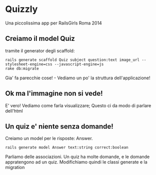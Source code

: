 # Quizzly

Una piccolissima app per RailsGirls Roma 2014

## Creiamo il model Quiz

tramite il generator degli scaffold:

```
rails generate scaffold Quiz subject question:text image_url --stylesheet-engine=css --javascript-engine=js
rake db:migrate
```

Gia' fa parecchie cose! - Vediamo un po' la struttura dell'applicazione!

## Ok ma l'immagine non si vede!

E' vero! Vediamo come farla visualizzare; Questo ci da modo di parlare
dell'html

## Un quiz e' niente senza domande!

Creiamo un model per le risposte: Answer.

```
rails generate model Answer text:string correct:boolean
```

Parliamo delle associazioni. Un quiz ha molte domande, e le domande appratengono
ad un quiz. Modifichiamo quindi le classi generate e la migration





